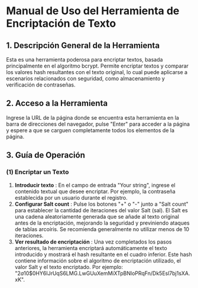 # Manual de Uso del Herramienta de Encriptación de Texto

## 1. Descripción General de la Herramienta

Esta es una herramienta poderosa para encriptar textos, basada principalmente en el algoritmo bcrypt. Permite encriptar textos y comparar los valores hash resultantes con el texto original, lo cual puede aplicarse a escenarios relacionados con seguridad, como almacenamiento y verificación de contraseñas.

## 2. Acceso a la Herramienta

Ingrese la URL de la página donde se encuentra esta herramienta en la barra de direcciones del navegador, pulse "Enter" para acceder a la página y espere a que se carguen completamente todos los elementos de la página.

## 3. Guía de Operación

### (1) Encriptar un Texto

1. **Introducir texto** : En el campo de entrada "Your string", ingrese el contenido textual que desee encriptar. Por ejemplo, la contraseña establecida por un usuario durante el registro.
2. **Configurar Salt count** : Pulse los botones "+" o "-" junto a "Salt count" para establecer la cantidad de iteraciones del valor Salt (sal). El Salt es una cadena aleatoriamente generada que se añade al texto original antes de la encriptación, mejorando la seguridad y previniendo ataques de tablas arcoíris. Se recomienda generalmente no utilizar menos de 10 iteraciones.
3. **Ver resultado de encriptación** : Una vez completados los pasos anteriores, la herramienta encriptará automáticamente el texto introducido y mostrará el hash resultante en el cuadro inferior. Este hash contiene información sobre el algoritmo de encriptación utilizado, el valor Salt y el texto encriptado. Por ejemplo: "$2a$10$0HY6IJrUqS6LMG.LwGUuXemMiXTpBNloPRqFn/Dk5Esl7bj1sXA.xK".